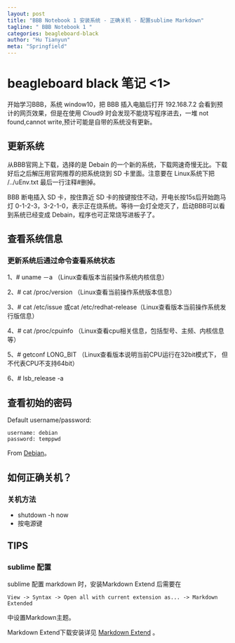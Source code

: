 ```yaml
---
layout: post
title: "BBB Notebook 1 安装系统 - 正确关机 - 配置sublime Markdown"
tagline: " BBB Notebook 1 "
categories: beagleboard-black
author: "Hu Tianyun"
meta: "Springfield"
---
```


# beagleboard black 笔记 <1>
开始学习BBB，系统 window10，把 BBB 插入电脑后打开 192.168.7.2 会看到预计的网页效果，但是在使用 Cloud9  时会发现不能烧写程序进去，一堆 not found,cannot write,预计可能是自带的系统没有更新。

## 更新系统

从BBB官网上下载，选择的是 Debain 的一个新的系统，下载网速奇慢无比。下载好后之后解压用官网推荐的把系统烧到 SD 卡里面。注意要在 Linux系统下把 /../uEnv.txt 最后一行注释#删掉。

BBB 断电插入 SD 卡，按住靠近 SD 卡的按键按住不动，开电长按15s后开始跑马灯 0-1-2-3，3-2-1-0，表示正在烧系统。等待一会灯全熄灭了，启动BBB可以看到系统已经变成 Debain，程序也可正常烧写进板子了。 

## 查看系统信息

### 更新系统后通过命令查看系统状态

1、# uname －a   （Linux查看版本当前操作系统内核信息）

2、# cat /proc/version （Linux查看当前操作系统版本信息）

3、# cat /etc/issue  或cat /etc/redhat-release（Linux查看版本当前操作系统发行版信息）

4、# cat /proc/cpuinfo （Linux查看cpu相关信息，包括型号、主频、内核信息等）

5、# getconf LONG_BIT  （Linux查看版本说明当前CPU运行在32bit模式下， 但不代表CPU不支持64bit）

6、# lsb_release -a

## 查看初始的密码

Default username/password:

    username: debian
    password: temppwd

From [Debian](https://elinux.org/BeagleBoardDebian)。

## 如何正确关机？
### 关机方法
 * shutdown -h now
 * 按电源键

## TIPS
### sublime 配置
sublime 配置 markdown 时，安装Markdown Extend 后需要在

	View -> Syntax -> Open all with current extension as... -> Markdown Extended

中设置Markdown主题。

Markdown Extend下载安装详见 [Markdown Extend](https://github.com/jonschlinkert/sublime-markdown-extended) 。


